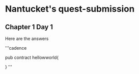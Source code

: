 # Nantucket's quest-submission

## Chapter 1 Day 1

Here are the answers


'''cadence

pub contract hellowworld{

}
'''
